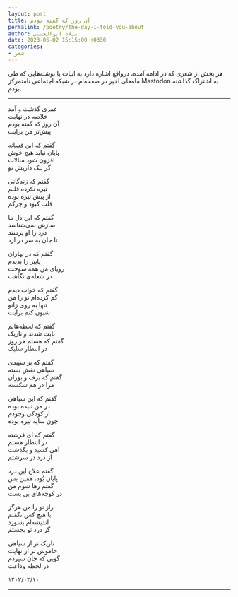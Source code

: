 ```yaml
---
layout: post
title: آن روز که گفته بودم
permalink: /poetry/the-day-I-told-you-about
author: میلاد ابوالحسنی
date: 2023-06-02 15:15:00 +0330
categories: 
- شعر
---
```


هر بخش از شعری که در ادامه آمده، درواقع اشاره دارد به ابیات یا نوشته‌هایی که طی ماه‌های اخیر در صفحه‌ام در شبکه اجتماعی نامتمرکز Mastodon به اشتراک گذاشته بودم.

---


عمری گذشت و آمد  
خلاصه در نهایت  
آن روز که گفته بودم  
پیش‌تر من برایت  

گفتم که این فسانه  
پایان نیابد هیچ خوش  
افزون شود مبالات  
گر نیک داریش تو  

گفتم که زندگانی  
تیره نکرده قلبم  
از پیش تیره بوده  
قلب کبود و چرکم  

گفتم که این دل ما  
سازش نمی‌‌شناسد  
درد را او پرستد  
تا جان به سر در آرد  

گفتم که در بهاران  
پاییز را بدیدم  
رویای من همه سوخت  
در شعله‌ی نگاهت  

گفتم که خواب دیدم  
گم کرده‌ام تو را من  
تنها به روی زانو  
شیون کنم برایت  

گفتم که لحظه‌هایم  
ثابت شدند و تاریک  
گفتم که هستم هر روز  
در انتظار شلیک  

گفتم که بر سپیدی  
سیاهی نقش بسته  
گفتم که برف‌ و بوران  
مرا در هم شکسته  

گفتم که این سیاهی  
در من تنیده بوده  
از کودکی وجودم  
چون سایه تیره بوده  

گفتم که ای فرشته  
در انتظار هستم  
آهی کشید و بگذشت  
از درد در سرشتم  

گفتم علاج این درد  
پایان بُوَد، همین بس  
گفتم رها شوم من  
در کوچه‌های بن بست  

راز تو را من هرگز  
با هیچ کس نگفتم  
اندیشه‌ام بسوزد  
گر درد تو بجستم  

تاریک تر از سیاهی  
خاموش تر از نهایت  
گویی که جان سپردم  
در لحظه وداعت  


۱۴۰۲/۰۳/۱۰

---